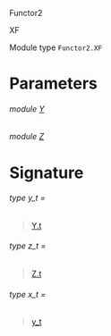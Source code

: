 Functor2

XF

Module type `Functor2.XF`

# Parameters

<a id="argument-1-Y"></a>

###### module [Y](Functor2.module-type-XF.argument-1-Y.md)

<a id="argument-2-Z"></a>

###### module [Z](Functor2.module-type-XF.argument-2-Z.md)

# Signature

<a id="type-y_t"></a>

###### type y_t =

> [Y.t](Functor2.module-type-XF.argument-1-Y.md#type-t)


<a id="type-z_t"></a>

###### type z_t =

> [Z.t](Functor2.module-type-XF.argument-2-Z.md#type-t)


<a id="type-x_t"></a>

###### type x_t =

> [y_t](#type-y_t)
